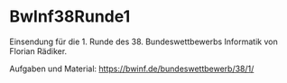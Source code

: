 # BwInf38Runde1
Einsendung für die 1. Runde des 38. Bundeswettbewerbs Informatik von Florian Rädiker. 

Aufgaben und Material: https://bwinf.de/bundeswettbewerb/38/1/
